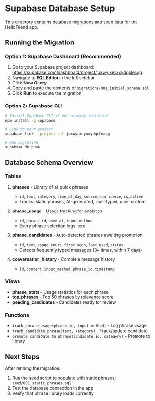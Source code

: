 # Supabase Database Setup

This directory contains database migrations and seed data for the HelloFriend app.

## Running the Migration

### Option 1: Supabase Dashboard (Recommended)

1. Go to your Supabase project dashboard: https://supabase.com/dashboard/project/jbxwyixeyxxydqxleaqg
2. Navigate to **SQL Editor** in the left sidebar
3. Click **New Query**
4. Copy and paste the contents of `migrations/001_initial_schema.sql`
5. Click **Run** to execute the migration

### Option 2: Supabase CLI

```bash
# Install Supabase CLI if not already installed
npm install -g supabase

# Link to your project
supabase link --project-ref jbxwyixeyxxydqxleaqg

# Run migration
supabase db push
```

## Database Schema Overview

### Tables

1. **phrases** - Library of all quick phrases
   - `id`, `text`, `category`, `time_of_day`, `source`, `confidence`, `is_active`
   - Tracks: static phrases, AI-generated, user-typed, user-custom

2. **phrase_usage** - Usage tracking for analytics
   - `id`, `phrase_id`, `used_at`, `input_method`
   - Every phrase selection logs here

3. **phrase_candidates** - Auto-detected phrases awaiting promotion
   - `id`, `text`, `usage_count`, `first_seen`, `last_used`, `status`
   - Detects frequently typed messages (3+ times, within 7 days)

4. **conversation_history** - Complete message history
   - `id`, `content`, `input_method`, `phrase_id`, `timestamp`

### Views

- **phrase_stats** - Usage statistics for each phrase
- **top_phrases** - Top 50 phrases by relevance score
- **pending_candidates** - Candidates ready for review

### Functions

- `track_phrase_usage(phrase_id, input_method)` - Log phrase usage
- `track_candidate_phrase(text, category)` - Track/update candidate
- `promote_candidate_to_phrase(candidate_id, category)` - Promote to library

## Next Steps

After running the migration:

1. Run the seed script to populate with static phrases: `seed/001_static_phrases.sql`
2. Test the database connection in the app
3. Verify that phrase library loads correctly
